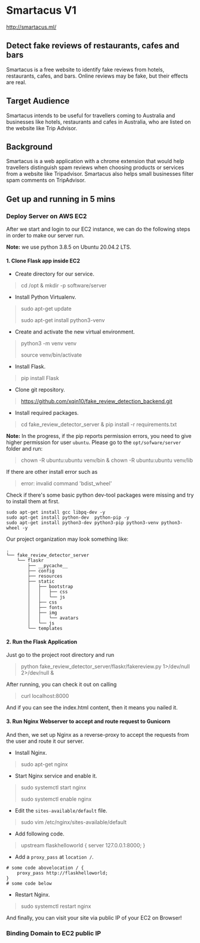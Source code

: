 # Smartacus V1

http://smartacus.ml/

## Detect fake reviews of restaurants, cafes and bars

Smartacus is a free website to identify fake reviews from hotels, restaurants, cafes, and bars.
Online reviews may be fake, but their effects are real. 

## Target Audience
   Smartacus intends to be useful for travellers coming to Australia and businesses like hotels, restaurants and cafes in Australia, who are listed on the website like Trip Advisor.
## Background
   Smartacus is a web application with a chrome extension that would help travellers distinguish spam reviews when choosing products or services from a website like Tripadvisor. Smartacus also helps small businesses filter spam comments on TripAdvisor.

## Get up and running in 5 mins


### Deploy Server on AWS EC2

After we start and login to our EC2 instance, we can do the following steps in order to make our server run.

**Note:** we use python 3.8.5 on Ubuntu 20.04.2 LTS.

#### 1. Clone Flask app inside EC2

- Create directory for our service.

> cd /opt & mkdir -p software/server

- Install Python Virtualenv.

> sudo apt-get update
>
> sudo apt-get install python3-venv

- Create and activate the new virtual environment.

> python3 -m venv venv
>
> source venv/bin/activate

- Install Flask.

> pip install Flask

- Clone git repository.

> https://github.com/xqin10/fake_review_detection_backend.git

- Install required packages.

> cd fake_review_detector_server & pip install -r requirements.txt

**Note:** In the progress, if the pip reports permission errors, you need to give higher permission for user `ubuntu`. Please go to the `opt/sofware/server` folder and run:

>chown -R ubuntu:ubuntu venv/bin & chown -R ubuntu:ubuntu venv/lib

If there are other install error such as 

> error: invalid command 'bdist_wheel'

Check if there's some basic python dev-tool packages were missing and try to install them at first.

```
sudo apt-get install gcc libpq-dev -y
sudo apt-get install python-dev  python-pip -y
sudo apt-get install python3-dev python3-pip python3-venv python3-wheel -y
```

Our project organization may look something like:

```
.
└── fake_review_detector_server
    └── flaskr
        ├── __pycache__
        ├── config
        ├── resources
        ├── static
        │   ├── bootstrap
        │   │   ├── css
        │   │   └── js
        │   ├── css
        │   ├── fonts
        │   ├── img
        │   │   └── avatars
        │   └── js
        └── templates
```



#### 2. Run the Flask Application

Just go to the project root directory and run 

> python fake_review_detector_server/flaskr/fakereview.py 1>/dev/null 2>/dev/null &

After running, you can check it out on calling 

> curl localhost:8000

And if you can see the index.html content, then it means you nailed it.



#### 3. Run Nginx Webserver to accept and route request to Gunicorn

And then, we set up Nginx as a reverse-proxy to accept the requests from the user and route it our server.

- Install Nginx.

> sudo apt-get nginx

- Start Nginx service and enable it.

> sudo systemctl start nginx
>
> sudo systemctl enable nginx

- Edit the `sites-available/default` file.

> sudo vim /etc/nginx/sites-available/default

- Add following code.

> upstream flaskhelloworld {
>     server 127.0.0.1:8000;
> }

- Add a `proxy_pass` at `location /`.

```
# some code abovelocation / {
    proxy_pass http://flaskhelloworld;
}
# some code below
```

- Restart Nginx.

> sudo systemctl restart nginx

And finally, you can visit your site via public IP of your EC2 on Browser!



### Binding Domain to EC2 public IP



